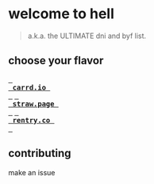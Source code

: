 # welcome to hell
> a.k.a. the ULTIMATE dni and byf list.

## choose your flavor

**[<kbd> <br> carrd.io <br> </kbd>](https://github.com/ThinLiquid/dni/blob/main/carrd.md)**
**[<kbd> <br> straw.page <br> </kbd>](https://github.com/ThinLiquid/dni/blob/main/strawpage.md)**
**[<kbd> <br> rentry.co <br> </kbd>](https://github.com/ThinLiquid/dni/blob/main/rentry.md)** 

## contributing
make an issue
